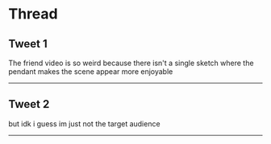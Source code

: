 # Thread

## Tweet 1

The friend video is so weird because there isn't a single sketch where the pendant makes the scene appear more enjoyable

---

## Tweet 2

but idk i guess im just not the target audience

---

